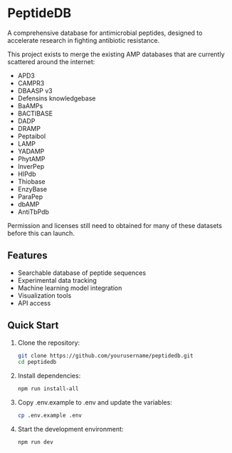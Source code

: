 # PeptideDB

A comprehensive database for antimicrobial peptides, designed to accelerate research in fighting antibiotic resistance.

This project exists to merge the existing AMP databases that are currently scattered around the internet:
- APD3
- CAMPR3
- DBAASP v3
- Defensins knowledgebase
- BaAMPs
- BACTIBASE
- DADP
- DRAMP
- Peptaibol
- LAMP
- YADAMP
- PhytAMP
- InverPep
- HIPdb
- Thiobase
- EnzyBase
- ParaPep
- dbAMP
- AntiTbPdb

Permission and licenses still need to obtained for many of these datasets before this can launch.

## Features

- Searchable database of peptide sequences
- Experimental data tracking
- Machine learning model integration
- Visualization tools
- API access

## Quick Start

1. Clone the repository:
   ```bash
   git clone https://github.com/yourusername/peptidedb.git
   cd peptidedb
   ```

2. Install dependencies:
   ```bash
   npm run install-all
   ```

3. Copy .env.example to .env and update the variables:
   ```bash
   cp .env.example .env
   ```

4. Start the development environment:
   ```bash
   npm run dev
   ```
